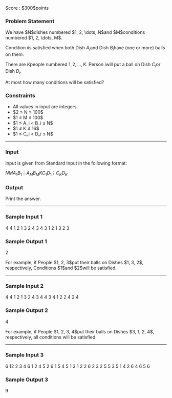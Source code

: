 
<div>

<span>

<span>

<p>
Score : $300$points
</p>

<div>

<section>

### **Problem Statement**

<p>
We have $N$dishes numbered $1, 2, \dots, N$and $M$conditions numbered $1, 2, \dots, M$.

Condition $i$is satisfied when both Dish $A_i$and Dish $B_i$have (one or more) balls on them.

There are $K$people numbered $1, 2, \dots, K$. Person $i$will put a ball on Dish $C_i$or Dish $D_i$.

At most how many conditions will be satisfied?
</p>

</section>

</div>

<div>

<section>

### **Constraints**

<ul>

<li>
All values in input are integers.
</li>

<li>
$2 ≤ N ≤ 100$
</li>

<li>
$1 ≤ M ≤ 100$
</li>

<li>
$1 ≤ A_i < B_i ≤ N$
</li>

<li>
$1 ≤ K ≤ 16$
</li>

<li>
$1 ≤ C_i < D_i ≤ N$
</li>

</ul>

</section>

</div>

---

<div>

<div>

<section>

### **Input**

<p>
Input is given from Standard Input in the following format:
</p>

<div>

$N$$M$$A_1$$B_1$$\vdots$$A_M$$B_M$$K$$C_1$$D_1$$\vdots$$C_K$$D_K$
</div>

</section>

</div>

<div>

<section>

### **Output**

<p>
Print the answer.
</p>

</section>

</div>

</div>

---

<div>

<section>

### **Sample Input 1**

<div>

4 4
1 2
1 3
2 4
3 4
3
1 2
1 3
2 3

</div>

</section>

</div>

<div>

<section>

### **Sample Output 1**

<div>

2

</div>

<p>
For example, if People $1, 2, 3$put their balls on Dishes $1, 3, 2$, respectively, Conditions $1$and $2$will be satisfied.
</p>

</section>

</div>

---

<div>

<section>

### **Sample Input 2**

<div>

4 4
1 2
1 3
2 4
3 4
4
3 4
1 2
2 4
2 4

</div>

</section>

</div>

<div>

<section>

### **Sample Output 2**

<div>

4

</div>

<p>
For example, if People $1, 2, 3, 4$put their balls on Dishes $3, 1, 2, 4$, respectively, all conditions will be satisfied.
</p>

</section>

</div>

---

<div>

<section>

### **Sample Input 3**

<div>

6 12
2 3
4 6
1 2
4 5
2 6
1 5
4 5
1 3
1 2
2 6
2 3
2 5
5
3 5
1 4
2 6
4 6
5 6

</div>

</section>

</div>

<div>

<section>

### **Sample Output 3**

<div>

9

</div>

</section>

</div>

</span>

</span>

</div>
